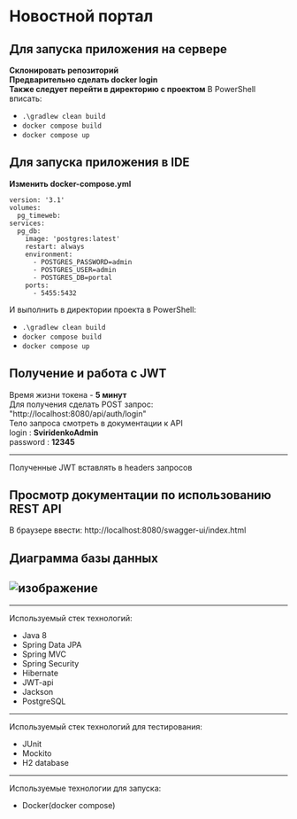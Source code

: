 # Новостной портал
## Для запуска приложения на сервере  
**Склонировать репозиторий**  
**Предварительно сделать docker login**    
**Также следует перейти в директорию с проектом**
В PowerShell вписать: 
- `.\gradlew clean build`
- `docker compose build` 
- `docker compose up`  
## Для запуска приложения в IDE  
**Изменить docker-compose.yml**  
```
version: '3.1'
volumes:
  pg_timeweb:
services:
  pg_db:
    image: 'postgres:latest'
    restart: always
    environment:
      - POSTGRES_PASSWORD=admin
      - POSTGRES_USER=admin
      - POSTGRES_DB=portal
    ports:
      - 5455:5432
```  
И выполнить в директории проекта в PowerShell:
  - `.\gradlew clean build`
  - `docker compose build` 
  - `docker compose up`  
      
## Получение и работа с JWT  
Время жизни токена - **5 минут**  
Для получения сделать POST запрос: "http://localhost:8080/api/auth/login"  
Тело запроса смотреть в документации к API    
login : **SviridenkoAdmin**  
password : **12345**  

-------------------------  
Полученные JWT вставлять в headers запросов  
## Просмотр документации по использованию REST API
  
В браузере ввести: http://localhost:8080/swagger-ui/index.html  
## Диаграмма базы данных  
![изображение](https://user-images.githubusercontent.com/99546572/218124166-d4042d32-0ba8-451d-be9d-89ec64dea733.png)   
-------------------------
-------------------------   
Используемый стек технологий:  
  - Java 8
  - Spring Data JPA
  - Spring MVC
  - Spring Security
  - Hibernate
  - JWT-api
  - Jackson
  - PostgreSQL    
-------------------------
Используемый стек технологий для тестирования:
  - JUnit
  - Mockito
  - H2 database    
-------------------------
Используемые технологии для запуска:
  - Docker(docker compose)
  
